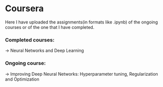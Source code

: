 # Coursera
Here I have uploaded the assignments(in formats like .ipynb) of the ongoing courses or of the one that I have completed. 

### Completed courses:
-> Neural Networks and Deep Learning

### Ongoing course:
-> Improving Deep Neural Networks: Hyperparameter tuning, Regularization and Optimization
